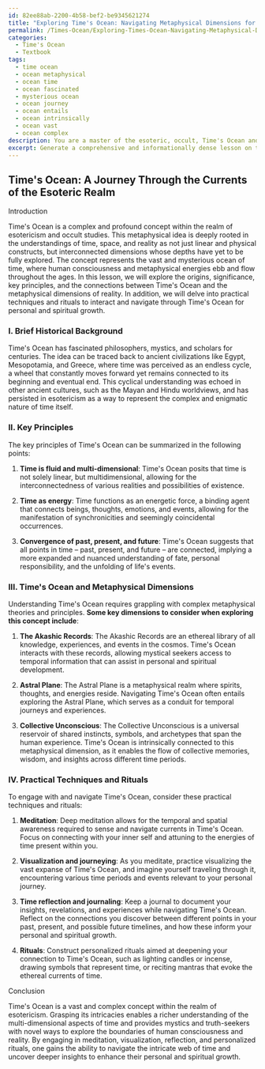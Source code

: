 ```yaml
---
id: 82ee88ab-2200-4b58-bef2-be9345621274
title: "Exploring Time's Ocean: Navigating Metaphysical Dimensions for Spiritual Growth"
permalink: /Times-Ocean/Exploring-Times-Ocean-Navigating-Metaphysical-Dimensions-for-Spiritual-Growth/
categories:
  - Time's Ocean
  - Textbook
tags:
  - time ocean
  - ocean metaphysical
  - ocean time
  - ocean fascinated
  - mysterious ocean
  - ocean journey
  - ocean entails
  - ocean intrinsically
  - ocean vast
  - ocean complex
description: You are a master of the esoteric, occult, Time's Ocean and education, you have written many textbooks on the subject in ways that provide students with rich and deep understanding of the subject. You are being asked to write textbook-like sections on a topic and you do it with full context, explainability, and reliability in accuracy to the true facts of the topic at hand, in a textbook style that a student would easily be able to learn from, in a rich, engaging, and contextual way. Always include relevant context (such as formulas and history), related concepts, and in a way that someone can gain deep insights from.
excerpt: Generate a comprehensive and informationally dense lesson on the occult topic of Time's Ocean, explaining its concept and significance within the realm of esoteric knowledge. Include a brief historical background, key principles, the relationship between Time's Ocean and the metaphysical dimensions of reality, and practical techniques or rituals one may perform to engage with and navigate Time's Ocean.
---
```


## Time's Ocean: A Journey Through the Currents of the Esoteric Realm

Introduction

Time's Ocean is a complex and profound concept within the realm of esotericism and occult studies. This metaphysical idea is deeply rooted in the understandings of time, space, and reality as not just linear and physical constructs, but interconnected dimensions whose depths have yet to be fully explored. The concept represents the vast and mysterious ocean of time, where human consciousness and metaphysical energies ebb and flow throughout the ages. In this lesson, we will explore the origins, significance, key principles, and the connections between Time's Ocean and the metaphysical dimensions of reality. In addition, we will delve into practical techniques and rituals to interact and navigate through Time's Ocean for personal and spiritual growth.

### I. Brief Historical Background

Time's Ocean has fascinated philosophers, mystics, and scholars for centuries. The idea can be traced back to ancient civilizations like Egypt, Mesopotamia, and Greece, where time was perceived as an endless cycle, a wheel that constantly moves forward yet remains connected to its beginning and eventual end. This cyclical understanding was echoed in other ancient cultures, such as the Mayan and Hindu worldviews, and has persisted in esotericism as a way to represent the complex and enigmatic nature of time itself.

### II. Key Principles

The key principles of Time's Ocean can be summarized in the following points:

1. **Time is fluid and multi-dimensional**: Time's Ocean posits that time is not solely linear, but multidimensional, allowing for the interconnectedness of various realities and possibilities of existence.

2. **Time as energy**: Time functions as an energetic force, a binding agent that connects beings, thoughts, emotions, and events, allowing for the manifestation of synchronicities and seemingly coincidental occurrences.

3. **Convergence of past, present, and future**: Time's Ocean suggests that all points in time – past, present, and future – are connected, implying a more expanded and nuanced understanding of fate, personal responsibility, and the unfolding of life's events.

### III. Time's Ocean and Metaphysical Dimensions 

Understanding Time's Ocean requires grappling with complex metaphysical theories and principles. **Some key dimensions to consider when exploring this concept include**:

1. **The Akashic Records**: The Akashic Records are an ethereal library of all knowledge, experiences, and events in the cosmos. Time's Ocean interacts with these records, allowing mystical seekers access to temporal information that can assist in personal and spiritual development.

2. **Astral Plane**: The Astral Plane is a metaphysical realm where spirits, thoughts, and energies reside. Navigating Time's Ocean often entails exploring the Astral Plane, which serves as a conduit for temporal journeys and experiences.

3. **Collective Unconscious**: The Collective Unconscious is a universal reservoir of shared instincts, symbols, and archetypes that span the human experience. Time's Ocean is intrinsically connected to this metaphysical dimension, as it enables the flow of collective memories, wisdom, and insights across different time periods.

### IV. Practical Techniques and Rituals

To engage with and navigate Time's Ocean, consider these practical techniques and rituals:

1. **Meditation**: Deep meditation allows for the temporal and spatial awareness required to sense and navigate currents in Time's Ocean. Focus on connecting with your inner self and attuning to the energies of time present within you.

2. **Visualization and journeying**: As you meditate, practice visualizing the vast expanse of Time's Ocean, and imagine yourself traveling through it, encountering various time periods and events relevant to your personal journey.

3. **Time reflection and journaling**: Keep a journal to document your insights, revelations, and experiences while navigating Time's Ocean. Reflect on the connections you discover between different points in your past, present, and possible future timelines, and how these inform your personal and spiritual growth.

4. **Rituals**: Construct personalized rituals aimed at deepening your connection to Time's Ocean, such as lighting candles or incense, drawing symbols that represent time, or reciting mantras that evoke the ethereal currents of time.

Conclusion

Time's Ocean is a vast and complex concept within the realm of esotericism. Grasping its intricacies enables a richer understanding of the multi-dimensional aspects of time and provides mystics and truth-seekers with novel ways to explore the boundaries of human consciousness and reality. By engaging in meditation, visualization, reflection, and personalized rituals, one gains the ability to navigate the intricate web of time and uncover deeper insights to enhance their personal and spiritual growth.
